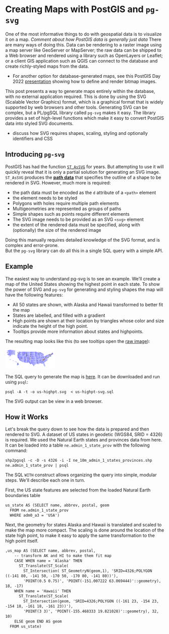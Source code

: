 # Creating Maps with PostGIS and `pg-svg`

One of the most informative things to do with geospatial data is to visualize it on a map.  *Comment about how PostGIS data is generally just data* There are many ways of doing this.  Data can be rendering to a raster image using a map server like GeoServer or MapServer; the raw data can be shipped to a Web browser and rendered using a library such as OpenLayers or Leaflet; or a client GIS application such as QGIS can connect to the database and create richly-styled maps from the data.  

- For another option for database-generated maps, see this PostGIS Day 2022 [presentation](https://www.youtube.com/watch?v=5Zg8j9X2f-Y) showing how to define and render bitmap images. 

This post presents a way to generate maps entirely within the database, with no external application required.  This is done by using the SVG (Scalable Vector Graphics) format, which is a graphical format that is widely supported by web browsers and other tools.  Generating SVG can be complex, but a PL/pgSQL library called `pg-svg` makes it easy.  The library provides a set of high-level functions which make it easy to convert PostGIS data into styled SVG documents.

- discuss how SVG requires shapes, scaling, styling and optionally identifiers and CSS

## Introducing `pg-svg`

PostGIS has had the function [`ST_AsSVG`](https://postgis.net/docs/manual-3.3/ST_AsSVG.html) for years.  But attempting to use it will quickly reveal that it is only a partial solution for generating an SVG image.  `ST_AsSVG` produces the [**path data**](https://svgwg.org/svg2-draft/paths.html#PathData) that specifies the outline of a shape to be rendered in SVG.  However, much more is required:

* the path data must be encoded as the `d` attribute of a `<path>` element
* the element needs to be styled
* Polygons with holes require multiple path elements
* Multigeometries are represented as groups of paths
* Simple shapes such as points require different elements
* The SVG image needs to be provided as an SVG `<svg>` element
* the extent of the rendered data must be specified, along with (optionally) the size of the rendered image

Doing this manually requires detailed knowledge of the SVG format, and is complex and error-prone.  
But the `pg-svg` library can do all this in a single SQL query with a simple API.

## Example

The easiest way to understand pg-svg is to see an example.  We'll create a map of the United States showing the highest point in each state.
To show the power of SVG and `pg-svg` for generating and styling shapes the map will have the following features:

* All 50 states are shown, with Alaska and Hawaii transformed to better fit the map
* States are labelled, and filled with a gradient
* High points are shown at their location by triangles whose color and size indicate the height of the high point.
* Tooltips provide more information about states and highpoints.   

The resulting map looks like this (to see tooltips open the [raw image](https://raw.githubusercontent.com/dr-jts/crunchyblog/master/pg-svg/us-highpt.svg)):

![](us-highpt.svg)

The SQL query to generate the map is [here](https://github.com/dr-jts/pg_svg/blob/master/demo/map/us-highpt-svg.sql).  It can be downloaded and run using `psql`:
```
psql -A -t -o us-highpt.svg  < us-highpt-svg.sql
```
The SVG output can be view in a web browser.

## How it Works

Let's break the query down to see how the data is prepared and then rendered to SVG.  A dataset of US states in geodetic (WGS84, SRID = 4326) is required.  We used the Natural Earth states and provinces data from here.  It can be loaded into a table `ne.admin_1_state_prov` with the following command:
```
shp2pgsql -c -D -s 4326 -i -I ne_10m_admin_1_states_provinces.shp ne.admin_1_state_prov | psql
```

The SQL `WITH` construct allows organizing the query into simple, modular steps.  We'll describe each one in turn.

First, the US state features are selected from the loaded Natural Earth boundaries table
```
us_state AS (SELECT name, abbrev, postal, geom 
  FROM ne.admin_1_state_prov
  WHERE adm0_a3 = 'USA')
```
Next, the geometry for states Alaska and Hawaii is translated and scaled to make the map more compact.  The scaling is done around the location of the state high point, to make it easy to apply the same transformation to the high point itself.
```
,us_map AS (SELECT name, abbrev, postal, 
    -- transform AK and HI to make them fit map
    CASE WHEN name = 'Alaska' THEN 
      ST_Translate(ST_Scale(
        ST_Intersection( ST_GeometryN(geom,1), 'SRID=4326;POLYGON ((-141 80, -141 50, -170 50, -170 80, -141 80))'),
        'POINT(0.5 0.75)', 'POINT(-151.007222 63.069444)'::geometry), 18, -17)
    WHEN name = 'Hawaii' THEN 
      ST_Translate(ST_Scale(
        ST_Intersection(geom, 'SRID=4326;POLYGON ((-161 23, -154 23, -154 18, -161 18, -161 23))'), 
        'POINT(3 3)', 'POINT(-155.468333 19.821028)'::geometry), 32, 10)
    ELSE geom END AS geom
  FROM us_state)
```




